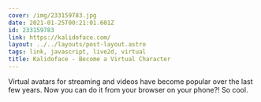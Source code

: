 ```yaml
---
cover: /img/233159783.jpg
date: 2021-01-25T00:21:01.601Z
id: 233159783
link: https://kalidoface.com/
layout: ../../layouts/post-layout.astro
tags: link, javascript, live2d, virtual
title: Kalidoface - Become a Virtual Character
---
```


Virtual avatars for streaming and videos have become popular over the last few years. Now you can do it from your browser on your phone?! So cool.
